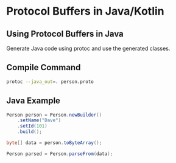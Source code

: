 # Protocol Buffers in Java/Kotlin

## Using Protocol Buffers in Java
Generate Java code using protoc and use the generated classes.

## Compile Command
```sh
protoc --java_out=. person.proto
```

## Java Example
```java
Person person = Person.newBuilder()
    .setName("Dave")
    .setId(101)
    .build();

byte[] data = person.toByteArray();

Person parsed = Person.parseFrom(data);
```
